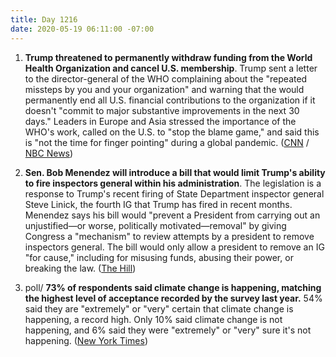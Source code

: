 ```yaml
---
title: Day 1216
date: 2020-05-19 06:11:00 -07:00
---
```


1. **Trump threatened to permanently withdraw funding from the World Health Organization and cancel U.S. membership**. Trump sent a letter to the director-general of the WHO complaining about the "repeated missteps by you and your organization" and warning that the would permanently end all U.S. financial contributions to the organization if it doesn't "commit to major substantive improvements in the next 30 days." Leaders in Europe and Asia stressed the importance of the WHO's work, called on the U.S. to "stop the blame game," and said this is "not the time for finger pointing" during a global pandemic. ([CNN](https://www.cnn.com/2020/05/19/us/trump-who-funding-threat-explainer-intl/index.html) / [NBC News](https://www.nbcnews.com/politics/politics-news/trump-threatens-make-who-funding-freeze-permanent-n1210041))

2. **Sen. Bob Menendez will introduce a bill that would limit Trump's ability to fire inspectors general within his administration**. The legislation is a response to Trump's recent firing of State Department inspector general Steve Linick, the fourth IG that Trump has fired in recent months. Menendez says his bill would "prevent a President from carrying out an unjustified—or worse, politically motivated—removal" by giving Congress a "mechanism" to review attempts by a president to remove inspectors general. The bill would only allow a president to remove an IG "for cause," including for misusing funds, abusing their power, or breaking the law. ([The Hill](https://thehill.com/homenews/senate/498436-top-dem-to-introduce-bill-to-limit-trumps-ability-to-fire-igs))

3. poll/ **73% of respondents said climate change is happening, matching the highest level of acceptance recorded by the survey last year.** 54% said they are "extremely" or "very" certain that climate change is happening, a record high. Only 10% said climate change is not happening, and 6% said they were "extremely" or "very" sure it's not happening. ([New York Times](https://www.nytimes.com/2020/05/19/climate/coronavirus-climate-change-survey.html))